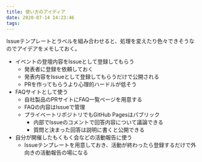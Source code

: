 ```yaml
---
title: 使い方のアイディア
date: 2020-07-14 14:23:46
tags: 
---
```

Issueテンプレートとラベルを組み合わせると、処理を変えたり色々できそうなのでアイデアをメモしておく。

- イベントの登壇内容をIssueとして登録してもらう
    - 発表者に登録を依頼しておく
    - 発表内容をIssueとして登録してもらうだけで公開される
    - PRを作ってもらうより心理的ハードルが低そう
- FAQサイトとして使う
    - 自社製品のPRサイトにFAQ一覧ページを用意する
    - FAQの内容はIssueで管理
    - プライベートリポジトリでもGitHub Pagesはパブリック
        - 内部でIssueのコメントで回答内容について議論できる
        - 質問と決まった回答は説明に書くと公開できる
- 自分が開催したもくもく会などの活動報告に使う
    - Issueテンプレートを用意しておき、活動が終わったら登録するだけで外向きの活動報告の場になる
